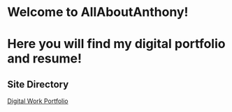 # Welcome to AllAboutAnthony!
# Here you will find my digital portfolio and resume!
## Site Directory
[Digital Work Portfolio](portfolio.md)


